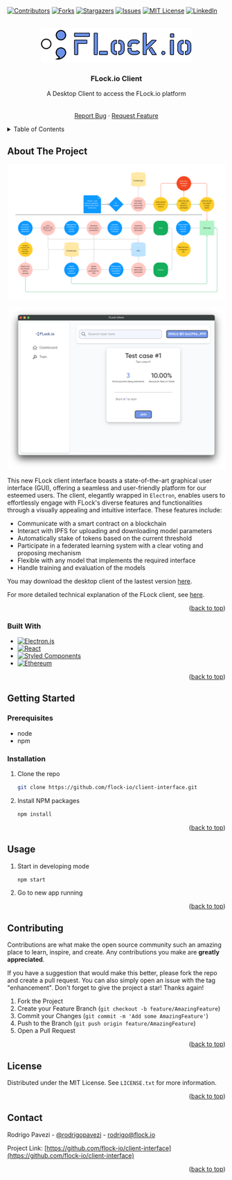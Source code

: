 <!-- Improved compatibility of back to top link: See: https://github.com/othneildrew/Best-README-Template/pull/73 -->

<a name="readme-top"></a>

<!--
*** Thanks for checking out the Best-README-Template. If you have a suggestion
*** that would make this better, please fork the repo and create a pull request
*** or simply open an issue with the tag "enhancement".
*** Don't forget to give the project a star!
*** Thanks again! Now go create something AMAZING! :D
-->

<!-- PROJECT SHIELDS -->
<!--
*** I'm using markdown "reference style" links for readability.
*** Reference links are enclosed in brackets [ ] instead of parentheses ( ).
*** See the bottom of this document for the declaration of the reference variables
*** for contributors-url, forks-url, etc. This is an optional, concise syntax you may use.
*** https://www.markdownguide.org/basic-syntax/#reference-style-links

-->

[![Contributors][contributors-shield]][contributors-url]
[![Forks][forks-shield]][forks-url]
[![Stargazers][stars-shield]][stars-url]
[![Issues][issues-shield]][issues-url]
[![MIT License][license-shield]][license-url]
[![LinkedIn][linkedin-shield]][linkedin-url]

<!-- PROJECT LOGO -->
<br />

<div align="center">
  <a href="https://github.com/flock-io">
    <img src="logo.png" alt="Logo">
  </a>

  <h3 align="center">FLock.io Client</h3>

  <p align="center">
    A Desktop Client to access the FLock.io platform
    <br />
    <!--a href="https://github.com/othneildrew/Best-README-Template"><strong>Explore the docs »</strong></a-->
    <br />
    <br />
    <a href="https://github.com/othneildrew/Best-README-Template/issues">Report Bug</a>
    ·
    <a href="https://github.com/othneildrew/Best-README-Template/issues">Request Feature</a>
  </p>
</div>

<!-- TABLE OF CONTENTS -->
<details>
  <summary>Table of Contents</summary>
  <ol>
    <li>
      <a href="#about-the-project">About The Project</a>
      <!--ul>
        <li><a href="#system-design">System Design</a></li>
      </ul-->
      <ul>
        <li><a href="#built-with">Built With</a></li>
      </ul>
    </li>
    <li>
      <a href="#getting-started">Getting Started</a>
      <ul>
        <li><a href="#prerequisites">Prerequisites</a></li>
        <li><a href="#installation">Installation</a></li>
      </ul>
    </li>
    <li><a href="#usage">Usage</a></li>
    <!--li><a href="#roadmap">Roadmap</a></li-->
    <li><a href="#contributing">Contributing</a></li>
    <li><a href="#license">License</a></li>
    <li><a href="#contact">Contact</a></li>
    <!--li><a href="#acknowledgments">Acknowledgments</a></li-->
  </ol>
</details>

<!-- ABOUT THE PROJECT -->

## About The Project

![client-flow][client-flow]

[![Product Name Screen Shot][product-screenshot]](https://www.flock.io)

This new FLock client interface boasts a state-of-the-art graphical user interface (GUI), offering a seamless and user-friendly platform for our esteemed users. The client, elegantly wrapped in `Electron`, enables users to effortlessly engage with FLock's diverse features and functionalities through a visually appealing and intuitive interface. These features include:

- Communicate with a smart contract on a blockchain
- Interact with IPFS for uploading and downloading model parameters
- Automatically stake of tokens based on the current threshold
- Participate in a federated learning system with a clear voting and proposing mechanism
- Flexible with any model that implements the required interface
- Handle training and evaluation of the models

You may download the desktop client of the lastest version [here](https://github.com/FLock-io/client-interface/releases/tag/v0.0.6).

For more detailed technical explanation of the FLock client, see [here](https://docs.flock.io/core-technologies/flock-client/client-deepdown).

<p align="right">(<a href="#readme-top">back to top</a>)</p>

### Built With

- [![Electron.js][Electron.js]][electron-url]
- [![React][react.js]][react-url]
- [![Styled Components][styled-components]][styled-components-url]
- [![Ethereum][ethereum]][ethereum-url]

<p align="right">(<a href="#readme-top">back to top</a>)</p>

<!-- GETTING STARTED -->

## Getting Started

### Prerequisites

- node
- npm

### Installation

1. Clone the repo
   ```sh
   git clone https://github.com/flock-io/client-interface.git
   ```
2. Install NPM packages
   ```sh
   npm install 
   ```
   <p align="right">(<a href="#readme-top">back to top</a>)</p>

<!-- USAGE EXAMPLES -->

## Usage

1. Start in developing mode
   ```sh
   npm start
   ```
2. Go to new app running

<p align="right">(<a href="#readme-top">back to top</a>)</p>

<!-- ROADMAP -->

<!--
## Roadmap

- [x] Add Changelog
- [x] Add back to top links

See the [open issues](https://github.com/flock-io/interface/issues) for a full list of proposed features (and known issues).

<p align="right">(<a href="#readme-top">back to top</a>)</p>
-->

<!-- CONTRIBUTING -->

## Contributing

Contributions are what make the open source community such an amazing place to learn, inspire, and create. Any contributions you make are **greatly appreciated**.

If you have a suggestion that would make this better, please fork the repo and create a pull request. You can also simply open an issue with the tag "enhancement".
Don't forget to give the project a star! Thanks again!

1. Fork the Project
2. Create your Feature Branch (`git checkout -b feature/AmazingFeature`)
3. Commit your Changes (`git commit -m 'Add some AmazingFeature'`)
4. Push to the Branch (`git push origin feature/AmazingFeature`)
5. Open a Pull Request

<p align="right">(<a href="#readme-top">back to top</a>)</p>

<!-- LICENSE -->

## License

Distributed under the MIT License. See `LICENSE.txt` for more information.

<p align="right">(<a href="#readme-top">back to top</a>)</p>

<!-- CONTACT -->

## Contact

Rodrigo Pavezi - [@rodrigopavezi](https://twitter.com/rodrigopavezi) - rodrigo@flock.io

Project Link: [https://github.com/flock-io/client-interface](https://github.com/flock-io/client-interface)

<p align="right">(<a href="#readme-top">back to top</a>)</p>

<!-- ACKNOWLEDGMENTS -->

<!--
## Acknowledgments

Use this space to list resources you find helpful and would like to give credit to. I've included a few of my favorites to kick things off!

- [Choose an Open Source License](https://choosealicense.com)
- [GitHub Emoji Cheat Sheet](https://www.webpagefx.com/tools/emoji-cheat-sheet)
- [Malven's Flexbox Cheatsheet](https://flexbox.malven.co/)
- [Malven's Grid Cheatsheet](https://grid.malven.co/)
- [Img Shields](https://shields.io)
- [GitHub Pages](https://pages.github.com)
- [Font Awesome](https://fontawesome.com)
- [React Icons](https://react-icons.github.io/react-icons/search)

<p align="right">(<a href="#readme-top">back to top</a>)</p>
-->

<!-- MARKDOWN LINKS & IMAGES -->
<!-- https://www.markdownguide.org/basic-syntax/#reference-style-links -->

[client-flow]: client-flow.png
[contributors-shield]: https://img.shields.io/github/contributors/flock-io/client-interface.svg?style=for-the-badge
[contributors-url]: https://github.com/flock-io/client-interface/graphs/contributors
[forks-shield]: https://img.shields.io/github/forks/flock-io/client-interface.svg?style=for-the-badge
[forks-url]: https://github.com/flock-io/client-interface/network/members
[stars-shield]: https://img.shields.io/github/stars/flock-io/client-interface.svg?style=for-the-badge
[stars-url]: https://github.com/flock-io/client-interface/stargazers
[issues-shield]: https://img.shields.io/github/issues/flock-io/client-interface.svg?style=for-the-badge
[issues-url]: https://github.com/flock-io/client-interface/issues
[license-shield]: https://img.shields.io/github/license/flock-io/client-interface.svg?style=for-the-badge
[license-url]: https://github.com/flock-io/client-interface/blob/master/LICENSE.txt
[linkedin-shield]: https://img.shields.io/badge/-LinkedIn-black.svg?style=for-the-badge&logo=linkedin&colorB=555
[linkedin-url]: https://www.linkedin.com/company/flock-io/
[product-screenshot]: screen.png
[product-architecture]: images/architecture.png
[product-sequence]: images/sequence.png
[electron.js]: https://img.shields.io/badge/Electron-191970?style=for-the-badge&logo=Electron&logoColor=white
[electron-url]: https://www.electronjs.org/
[react.js]: https://img.shields.io/badge/React-20232A?style=for-the-badge&logo=react&logoColor=61DAFB
[react-url]: https://reactjs.org/
[styled-components]: https://img.shields.io/badge/styled--components-DB7093?style=for-the-badge&logo=styled-components&logoColor=white
[styled-components-url]: https://styled-components.com/
[ethereum]: https://img.shields.io/badge/Ethereum-3C3C3D?style=for-the-badge&logo=Ethereum&logoColor=white
[ethereum-url]: https://ethereum.org/
